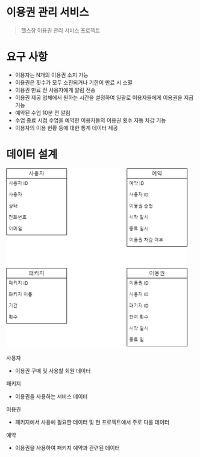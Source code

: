 # 이용권 관리 서비스

> 헬스장 이용권 관리 서비스 프로젝트

# 요구 사항

- 이용자는 N개의 이용권 소지 가능
- 이용권은 횟수가 모두 소진되거나 기한이 만료 시 소멸
- 이용권 만료 전 사용자에게 알림 전송
- 이용권 제공 업체에서 원하는 시간을 설정하여 일괄로 이용자들에게 이용권을 지급 기능
- 예약된 수업 10분 전 알림
- 수업 종료 시점 수업을 예약한 이용자들의 이용권 횟수 자동 차감 기능
- 이용자의 이용 현황 등에 대한 통계 데이터 제공

# 데이터 설계

![DataArichtecture](/docs/ticket-manager-erd.png)

사용자

- 이용권 구매 및 사용할 회원 데이터

패키지

- 이용권을 사용하는 서비스 데이터

이용권

- 패키지에서 사용에 필요한 데이터 및 현 프로젝트에서 주로 다룰 데이터

예약

- 이용권을 사용하여 패키지 예약과 관련된 데이터